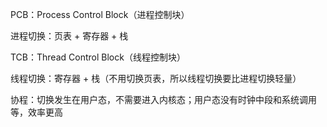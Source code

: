 
PCB：Process Control Block（进程控制块）

进程切换：页表 + 寄存器 + 栈


TCB：Thread Control Block（线程控制块）

线程切换：寄存器 + 栈（不用切换页表，所以线程切换要比进程切换轻量）


协程：切换发生在用户态，不需要进入内核态；用户态没有时钟中段和系统调用等，效率更高
